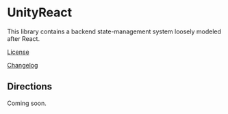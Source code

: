 # UnityReact

This library contains a backend state-management system loosely modeled after React.

[License](LICENSE.md)

[Changelog](CHANGELOG.md)

## Directions

Coming soon.